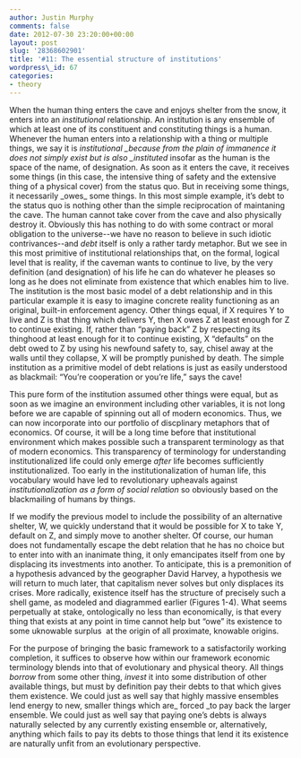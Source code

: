 ```yaml
---
author: Justin Murphy
comments: false
date: 2012-07-30 23:20:00+00:00
layout: post
slug: '28368602901'
title: '#11: The essential structure of institutions'
wordpress\_id: 67
categories:
- theory
---
```


When the human thing enters the cave and enjoys shelter from the snow, it enters into an _institutional_ relationship. An institution is any ensemble of which at least one of its constituent and constituting things is a human. Whenever the human enters into a relationship with a thing or multiple things, we say it is _institutional \_because from the plain of immanence it does not simply exist but is also \_instituted_ insofar as the human is the space of the name, of designation. As soon as it enters the cave, it receives some things (in this case, the intensive thing of safety and the extensive thing of a physical cover) from the status quo. But in receiving some things, it necessarily \_owes\_ some things. In this most simple example, it’s debt to the status quo is nothing other than the simple reciprocation of maintaning the cave. The human cannot take cover from the cave and also physically destroy it. Obviously this has nothing to do with some contract or moral obligation to the universe--we have no reason to believe in such idiotic contrivances--and _debt_ itself is only a rather tardy metaphor. But we see in this most primitive of institutional relationships that, on the formal, logical level that is reality, if the caveman wants to continue to live, by the very definition (and designation) of his life he can do whatever he pleases so long as he does not eliminate from existence that which enables him to live. The institution is the most basic model of a debt relationship and in this particular example it is easy to imagine concrete reality functioning as an original, built-in enforcement agency. Other things equal, if X requires Y to live and Z is that thing which delivers Y, then X owes Z at least enough for Z to continue existing. If, rather than “paying back” Z by respecting its thinghood at least enough for it to continue existing, X “defaults” on the debt owed to Z by using his newfound safety to, say, chisel away at the walls until they collapse, X will be promptly punished by death. The simple institution as a primitive model of debt relations is just as easily understood as blackmail: “You’re cooperation or you’re life,” says the cave!

This pure form of the institution assumed other things were equal, but as soon as we imagine an environment including other variables, it is not long before we are capable of spinning out all of modern economics. Thus, we can now incorporate into our portfolio of discplinary metaphors that of economics. Of course, it will be a long time before that institutional environment which makes possible such a transparent terminology as that of modern economics. This transparency of terminology for understanding institutionalized life could only emerge _after_ life becomes sufficiently institutionalized. Too early in the institutionalization of human life, this vocabulary would have led to revolutionary upheavals against _institutionalization as a form of social relation_ so obviously based on the blackmailing of humans by things. 

If we modify the previous model to include the possibility of an alternative shelter, W, we quickly understand that it would be possible for X to take Y, default on Z, and simply move to another shelter. Of course, our human does not fundamentally escape the debt relation that he has no choice but to enter into with an inanimate thing, it only emancipates itself from one by displacing its investments into another. To anticipate, this is a premonition of a hypothesis advanced by the geographer David Harvey, a hypothesis we will return to much later, that capitalism never solves but only displaces its crises. More radically, existence itself has the structure of precisely such a shell game, as modeled and diagrammed earlier (Figures 1-4). What seems perpetually at stake, ontologically no less than economically, is that every thing that exists at any point in time cannot help but “owe” its existence to some uknowable surplus  at the origin of all proximate, knowable origins.

For the purpose of bringing the basic framework to a satisfactorily working completion, it suffices to observe how within our framework economic terminology blends into that of evolutionary and physical theory. All things _borrow_ from some other thing, _invest_ it into some distribution of other available things, but must by definition pay their debts to that which gives them existence. We could just as well say that highly massive ensembles lend energy to new, smaller things which are\_ forced \_to pay back the larger ensemble. We could just as well say that paying one’s debts is always naturally selected by any currently existing ensemble or, alternatively, anything which fails to pay its debts to those things that lend it its existence are naturally unfit from an evolutionary perspective.